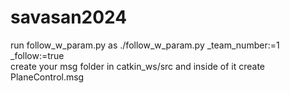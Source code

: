 # savasan2024
run follow_w_param.py as ./follow_w_param.py _team_number:=1 _follow:=true                                                                                                                 
create your msg folder in catkin_ws/src and inside of it create PlaneControl.msg
